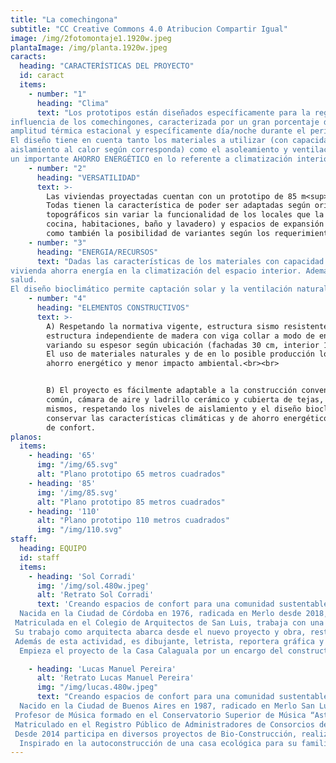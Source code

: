 ```yaml
---
title: "La comechingona"
subtitle: "CC Creative Commons 4.0 Atribucion Compartir Igual" 
image: /img/2fotomontaje1.1920w.jpeg
plantaImage: /img/planta.1920w.jpeg
caracts:
  heading: "CARACTERÍSTICAS DEL PROYECTO"
  id: caract
  items:
    - number: "1"
      heading: "Clima" 
      text: "Los prototipos están diseñados específicamente para la región ambiental de lo que abarcaría la
influencia de los comechingones, caracterizada por un gran porcentaje de días soleados al año, con
amplitud térmica estacional y específicamente día/noche durante el período estival.
El diseño tiene en cuenta tanto los materiales a utilizar (con capacidad de absorción, acumulación o
aislamiento al calor según corresponda) como el asoleamiento y ventilación natural, lo que deriva a
un importante AHORRO ENERGÉTICO en lo referente a climatización interior."
    - number: "2"
      heading: "VERSATILIDAD"
      text: >-
        Las viviendas proyectadas cuentan con un prototipo de 85 m<sup>2</sup> y dos variantes (a 65 m<sup>2</sup> y a 110m<sup>2</sup>)
        Todas tienen la característica de poder ser adaptadas según orientación de lote, visuales, accidentes
        topográficos sin variar la funcionalidad de los locales que la componen (sala de estar, comedor,
        cocina, habitaciones, baño y lavadero) y espacios de expansión al exterior (galería, asador, cochera),
        como también la posibilidad de variantes según los requerimientos de los usuarios.
    - number: "3"
      heading: "ENERGIA/RECURSOS"
      text: "Dadas las características de los materiales con capacidad de acumulación de calor y de aislación, la
vivienda ahorra energía en la climatización del espacio interior. Además, la tierra, debido a la capacidad de absorber y desabsorver, ofrece un balance de la humedad en el ambiente interior, manteniéndo la humedad relativa entre el 50% y 70% lo que está demostrado redunda en un beneficio a la
salud.
El diseño bioclimático permite captación solar y la ventilación natural a traves de la ubicación estratégica de las aberturas."
    - number: "4"
      heading: "ELEMENTOS CONSTRUCTIVOS"
      text: >-
        A) Respetando la normativa vigente, estructura sismo resistente con bases de hormigón armado y
        estructura independiente de madera con viga collar a modo de encadenado. Cerramientos de adobe
        variando su espesor según ubicación (fachadas 30 cm, interior 15 cm) y cubierta verde. Terminaciones con revoque fino y zócalo con revestimiento de piedra.
        El uso de materiales naturales y de en lo posible producción local también aporta un importante
        ahorro energético y menor impacto ambiental.<br><br>


        B) El proyecto es fácilmente adaptable a la construcción convencional con doble pared de ladrillo
        común, cámara de aire y ladrillo cerámico y cubierta de tejas, ya que la correcta utilización de los
        mismos, respetando los niveles de aislamiento y el diseño bioclimático de las tipologías permite
        conservar las características climáticas y de ahorro energético sin variar sustancialmente la sensación
        de confort.
planos:
  items:
    - heading: '65'
      img: "/img/65.svg"
      alt: "Plano prototipo 65 metros cuadrados"
    - heading: '85'
      img: '/img/85.svg'
      alt: "Plano prototipo 85 metros cuadrados"
    - heading: '110'
      alt: "Plano prototipo 110 metros cuadrados"
      img: "/img/110.svg"
staff:
  heading: EQUIPO
  id: staff
  items:
    - heading: 'Sol Corradi'
      img: '/img/sol.480w.jpeg'
      alt: 'Retrato Sol Corradi'
      text: 'Creando espacios de confort para una comunidad sustentable. 
  Nacida en la Ciudad de Córdoba en 1976, radicada en Merlo desde 2018, estudió Arquitectura en la Universidad Nacional de Córdoba, realizó dos postgrados sobre estructuras y artesanía en la arquitectura en la Universidad Politécnica de Catalunya (Estado español), participó en congresos de Bioarquitectura y en diversos talleres para la difusión de otras formas de construir y diseñar.
 Matriculada en el Colegio de Arquitectos de San Luis, trabaja con una impronta en el diseño bioclimático y en el ahorro energético, sin olvidar el confort de quien habita el espacio proyectado, el entorno y el respeto por el ambiente, siendo consciente del impacto que tiene la actividad constructiva en nuestro medio.
 Su trabajo como arquitecta abarca desde el nuevo proyecto y obra, restauraciones y remodelaciones, diseño y asesoramiento bajo el formato de consultorio de arquitectura. 
 Además de esta actividad, es dibujante, letrista, reportera gráfica y comparte su arte en redes sociales (www.ladibuixa.wordpress.com). Actualmente también dicta clases de dibujo en espacio cultural en Merlo. 
  Empieza el proyecto de la Casa Calaguala por un encargo del constructor y músico Lucas Pereira, con quien forma equipo para la construcción de viviendas sustentables.'

    - heading: 'Lucas Manuel Pereira'
      alt: 'Retrato Lucas Manuel Pereira'
      img: "/img/lucas.480w.jpeg"
      text: "Creando espacios de confort para una comunidad sustentable. 
  Nacido en la Ciudad de Buenos Aires en 1987, radicado en Merlo San Luis desde 2016, estudio para Maestro Mayor de Obras en la Escuela Técnica Luis. A. Huergo. 
 Profesor de Música formado en el Conservatorio Superior de Música “Astor Piazzolla”, con orientación en Contrabajo y especialidad en Música de Cámara.
 Matriculado en el Registro Público de Administradores de Consorcios de la Ciudad De Buenos Aires, trabajo como Administrador realizando diversas remodelaciones en edificios y departamentos, para optimizar la utilización de los espacios y maximizar las inversiones. Actualmente es Administrador del “CALAGUALA- Club de Montaña y Reserva Natural”. 
 Desde 2014 participa en diversos proyectos de Bio-Construcción, realizando restauraciones y obras nuevas, con el fin de optimizar el rendimiento energético y la sustentabilidad de los proyectos. 
  Inspirado en la autoconstrucción de una casa ecológica para su familia en 2018 contacto a la Arq. Sol Corradi para diseñar la Casa Calaguala y formar equipos para la construcción de viviendas sustentables."
---
```


